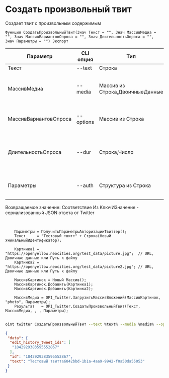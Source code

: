 ﻿---
sidebar_position: 1
---

# Создать произвольный твит
 Создает твит с произвольным содержимым



`Функция СоздатьПроизвольныйТвит(Знач Текст = "", Знач МассивМедиа = "", Знач МассивВариантовОпроса = "", Знач ДлительностьОпроса = "", Знач Параметры = "") Экспорт`

  | Параметр | CLI опция | Тип | Назначение |
  |-|-|-|-|
  | Текст | --text | Строка | Текст твита |
  | МассивМедиа | --media | Массив из Строка,ДвоичныеДанные | Массив двоичных данных или путей к файлам |
  | МассивВариантовОпроса | --options | Массив из Строка | Массив вариантов опроса, если необходимо |
  | ДлительностьОпроса | --dur | Строка,Число | Длительность опроса, если необходимо (опрос без длительности не создается) |
  | Параметры | --auth | Структура из Строка | Структура авторизации или путь к .json |

  
  Возвращаемое значение:   Соответствие Из КлючИЗначение - сериализованный JSON ответа от Twitter

<br/>




```bsl title="Пример кода"
    Параметры = ПолучитьПараметрыАвторизацииТвиттер();
    Текст     = "Тестовый твитт" + Строка(Новый УникальныйИдентификатор);

    Картинка1 = "https://openyellow.neocities.org/test_data/picture.jpg";  // URL, Двоичные данные или Путь к файлу
    Картинка2 = "https://openyellow.neocities.org/test_data/picture2.jpg"; // URL, Двоичные данные или Путь к файлу

    МассивКартинок = Новый Массив();
    МассивКартинок.Добавить(Картинка1);
    МассивКартинок.Добавить(Картинка2);

    МассивМедиа = OPI_Twitter.ЗагрузитьМассивВложений(МассивКартинок, "photo", Параметры);
    Результат   = OPI_Twitter.СоздатьПроизвольныйТвит(Текст, МассивМедиа, , , Параметры);
```



```sh title="Пример команды CLI"
    
oint twitter СоздатьПроизвольныйТвит --text %text% --media %media% --options %options% --dur %dur% --auth %auth%

```

```json title="Результат"
{
 "data": {
  "edit_history_tweet_ids": [
   "1842929383595552867"
  ],
  "id": "1842929383595552867",
  "text": "Тестовый твиттa6042bbd-1b1a-4aa9-9942-f0a50da55053"
 }
}
```
